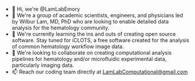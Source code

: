 - 👋  Hi, we're @LamLabEmory
- 👀  We're a group of academic scientists, engineers, and physicians led by Wilbur Lam, MD, PhD who are looking to enable detailed data analysis for the hematology community.
- 🌱  We're currently learning the ins and outs of creating open source software. Stay tuned for iCLOTS, a free software created for the analysis of common hematology workflow image data.
- 💞️  We're looking to collaborate on creating computational analysis pipelines for hematology and/or microfluidic experimental data, particularly imaging data.
- 📫  Reach our coding team directly at LamLabComputational@gmail.com

<!---
LamLabEmory/LamLabEmory is a ✨ special ✨ repository because its `README.md` (this file) appears on your GitHub profile.
You can click the Preview link to take a look at your changes.
--->
